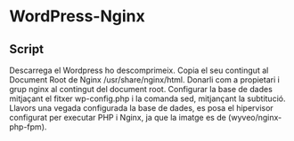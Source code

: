 # WordPress-Nginx
 ## Script
 
 Descarrega el Wordpress ho descomprimeix. Copia el seu contingut al Document Root de Nginx /usr/share/nginx/html. Donarli com a propietari i grup nginx al contingut del document root. Configurar la base de dades mitjaçant el fitxer wp-config.php i la comanda sed, mitjançant la subtitució. Llavors una vegada configurada la base de dades, es posa el hipervisor configurat per executar PHP i Nginx, ja que la imatge es de (wyveo/nginx-php-fpm).
